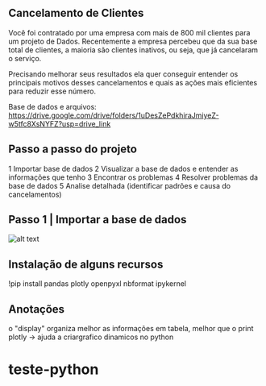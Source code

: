## Cancelamento de Clientes

Você foi contratado por uma empresa com mais de 800 mil clientes para um projeto de Dados. Recentemente a empresa percebeu que da sua base total de clientes, a maioria são clientes inativos, ou seja, que já cancelaram o serviço.

Precisando melhorar seus resultados ela quer conseguir entender os principais motivos desses cancelamentos e quais as ações mais eficientes para reduzir esse número.

Base de dados e arquivos: https://drive.google.com/drive/folders/1uDesZePdkhiraJmiyeZ-w5tfc8XsNYFZ?usp=drive_link


## Passo a passo do projeto 
1 Importar base de dados 
2 Visualizar a base de dados e entender as informações que tenho 
3 Encontrar os problemas 
4 Resolver problemas da base de dados 
5 Analise detalhada (identificar padrões e causa do cancelamentos)

## Passo 1 | Importar a base de dados

![alt text](image.png)

## Instalação de alguns recursos

!pip install pandas plotly openpyxl nbformat ipykernel

## Anotações
o "display" organiza melhor as informações em tabela, melhor que o print
plotly -> ajuda a criargrafico dinamicos no python

# teste-python

